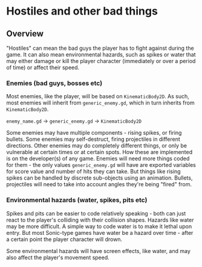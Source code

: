 # Hostiles and other bad things

## Overview

"Hostiles" can mean the bad guys the player has to fight against during the game. It can also mean environmental hazards, such as spikes or water that may either damage or kill the player character (immediately or over a period of time) or affect their speed.

### Enemies (bad guys, bosses etc)

Most enemies, like the player, will be based on `KinematicBody2D`. As such, most enemies will inherit from `generic_enemy.gd`, which in turn inherits from `KinematicBody2D`.

`enemy_name.gd` -> `generic_enemy.gd` -> `KinematicBody2D`

Some enemies may have multiple components - rising spikes, or firing bullets. Some enemies may self-destruct, firing projectiles in different directions. Other enemies may do completely different things, or only be vulnerable at certain times or at certain spots. How these are implemented is on the developer(s) of any game. Enemies will need more things coded for them - the only values `generic_enemy.gd` will have are exported variables for score value and number of hits they can take. But things like rising spikes can be handled by discrete sub-objects using an animation. Bullets, projectiles will need to take into account angles they're being "fired" from.

### Environmental hazards (water, spikes, pits etc)

Spikes and pits can be easier to code relatively speaking - both can just react to the player's colliding with their collision shapes. Hazards like water may be more difficult. A simple way to code water is to make it lethal upon entry. But most Sonic-type games have water be a hazard over time - after a certain point the player character will drown.

Some environmental hazards will have screen effects, like water, and may also affect the player's movement speed.
